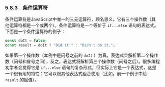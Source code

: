 ### 5.8.3　条件运算符

条件运算符是JavaScript中唯一的三元运算符，顾名思义，它有三个操作数（其他运算符都是一个或两个）。条件运算符是一个等价于 `if...else` 语句的表达式。下面是一个条件运算符的例子：

```javascript
const doIt = false;
const result = doIt ? "Did it!" : "Didn't do it.";
```

如果第一个操作数（本例中是问号之前的 `doIt` ）为真，表达式会解析第二个操作数（问号和冒号之间），反之，表达式将解析第三个操作数（问号之后）。很多编程初学者会觉得它是 `if...else` 语句的复杂形式，但实际上它是一个表达式，这是一个很有用的特性：它可以跟其他表达式组合使用（比如，前一个例子中给 `result` 的赋值）。

